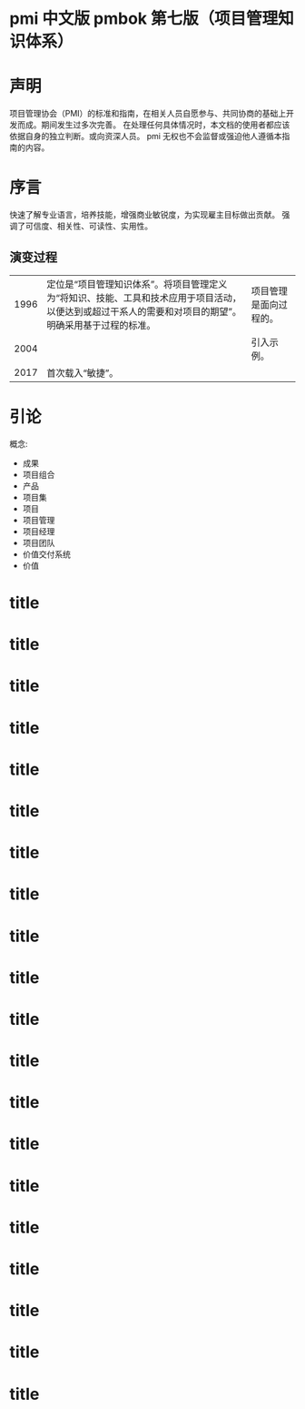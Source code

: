 # pmi 中文版 pmbok 第七版（项目管理知识体系）

# 声明

项目管理协会（PMI）的标准和指南，在相关人员自愿参与、共同协商的基础上开发而成。期间发生过多次完善。
在处理任何具体情况时，本文档的使用者都应该依据自身的独立判断。或向资深人员。
pmi 无权也不会监督或强迫他人遵循本指南的内容。

# 序言

快速了解专业语言，培养技能，增强商业敏锐度，为实现雇主目标做出贡献。
强调了可信度、相关性、可读性、实用性。

## 演变过程

|      |                                                                                                                                                        |                        |
| ---- | ------------------------------------------------------------------------------------------------------------------------------------------------------ | ---------------------- |
| 1996 | 定位是“项目管理知识体系”。将项目管理定义为“将知识、技能、工具和技术应用于项目活动，以便达到或超过干系人的需要和对项目的期望”。明确采用基于过程的标准。 | 项目管理是面向过程的。 |
| 2004 |                                                                                                                                                        | 引入示例。             |
| 2017 | 首次载入“敏捷”。                                                                                                                                       |                        |

# 引论

概念:

- 成果
- 项目组合
- 产品
- 项目集
- 项目
- 项目管理
- 项目经理
- 项目团队
- 价值交付系统
- 价值

# title

# title

# title

# title

# title

# title

# title

# title

# title

# title

# title

# title

# title

# title

# title

# title

# title

# title

# title

# title
